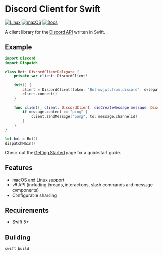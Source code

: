 # Discord Client for Swift

[![Linux](https://github.com/fwcd/swift-discord/actions/workflows/linux.yml/badge.svg)](https://github.com/fwcd/swift-discord/actions/workflows/linux.yml)
[![macOS](https://github.com/fwcd/swift-discord/actions/workflows/mac.yml/badge.svg)](https://github.com/fwcd/swift-discord/actions/workflows/mac.yml)
[![Docs](https://github.com/fwcd/swift-discord/actions/workflows/docs.yml/badge.svg)](https://fwcd.github.io/swift-discord/documentation/discord)

A client library for the [Discord API](https://discord.com/developers/docs) written in Swift.

## Example

```swift
import Discord
import Dispatch

class Bot: DiscordClientDelegate {
    private var client: DiscordClient!

    init() {
        client = DiscordClient(token: "Bot myjwt.from.discord", delegate: self)
        client.connect()
    }

    func client(_ client: DiscordClient, didCreateMessage message: DiscordMessage) {
        if message.content == "ping" {
            client.sendMessage("pong", to: message.channelId)
        }
    }
}

let bot = Bot()
dispatchMain()
```

Check out the [Getting Started](UsageDocs/Getting%20Started.md) page for a quickstart guide.

## Features

- macOS and Linux support
- v9 API (including threads, interactions, slash commands and message components)
- Configurable sharding

## Requirements

- Swift 5+

## Building

`swift build`
